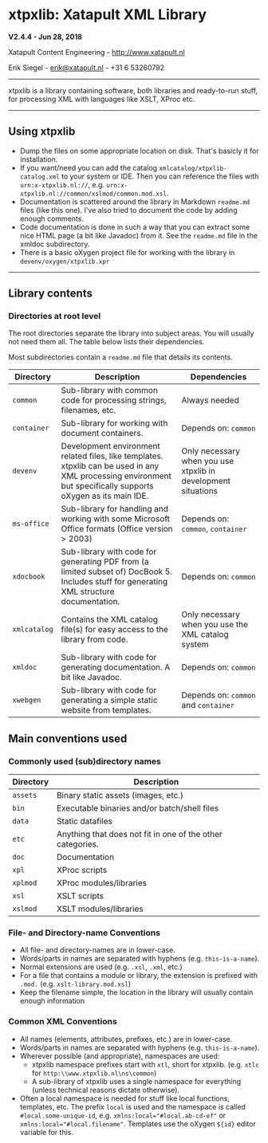 # xtpxlib: Xatapult XML Library

**V2.4.4 - Jun 28, 2018** 

Xatapult Content Engineering - http://www.xatapult.nl

Erik Siegel - erik@xatapult.nl - +31 6 53260792

----

xtpxlib is a library containing software, both libraries and ready-to-run stuff, for processing XML with languages like XSLT, XProc etc. 

----

## Using xtpxlib

* Dump the files on some appropriate location on disk. That's basicly it for installation.
* If you want/need you can add the catalog `xmlcatalog/xtpxlib-catalog.xml` to your system or IDE. Then you can reference the files with `urn:x-xtpxlib.nl://`, e.g. `urn:x-xtpxlib.nl://common/xslmod/common.mod.xsl`.
* Documentation is scattered around the library in Markdown `readme.md` files (like this one). I've also tried to document the code by adding enough comments.
* Code documentation is done in such a way that you can extract some nice HTML page (a bit like Javadoc) from it. See the `readme.md` file in the xmldoc subdirectory.
* There is a basic oXygen project file for working with the library in `devenv/oxygen/xtpxlib.xpr`

----

## Library contents

### Directories at root level

The root directories separate the library into subject areas. You will usually not need them all. The table below lists their dependencies. 

Most subdirectories contain a `readme.md` file that details its contents.

| Directory | Description | Dependencies |
| --------- | ----------- | ----------- |
| `common` | Sub-library with common code for processing strings, filenames, etc. | Always needed |
| `container` | Sub-library for working with document containers. | Depends on: `common` | 
| `devenv` | Development environment related files, like templates. xtpxlib can be used in any XML processing environment but specifically supports oXygen as its main IDE. | Only necessary when you use xtpxlib in development situations |
| `ms-office` | Sub-library for handling and working with some Microsoft Office formats (Office version > 2003) | Depends on: `common`, `container` |
| `xdocbook` | Sub-library with code for generating PDF from (a limited subset of) DocBook 5. Includes stuff for generating XML structure documentation.  | Depends on: `common` |
| `xmlcatalog` | Contains the XML catalog file(s) for easy access to the library  from code. | Only necessary when you use the XML catalog system
| `xmldoc` | Sub-library with code for generating documentation. A bit like Javadoc. | Depends on: `common` |
| `xwebgen` | Sub-library with code for generating a simple static website from templates. | Depends on: `common` and `container` |

## Main conventions used

### Commonly used (sub)directory names

| Directory | Description |
| --------- | ----------- |
| `assets` | Binary static assets (images, etc.)
| `bin` | Executable binaries and/or batch/shell files | 
| `data` | Static datafiles |
| `etc` | Anything that does not fit in one of the other categories. |
| `doc` | Documentation |
| `xpl` | XProc scripts |
| `xplmod` | XProc modules/libraries |
| `xsl` | XSLT scripts |
| `xslmod` | XSLT modules/libraries |

### File- and Directory-name Conventions

* All file- and directory-names are in lower-case.
* Words/parts in names are separated with hyphens (e.g. `this-is-a-name`).
* Normal extensions are used (e.g. `.xsl`, `.xml`, etc.)
* For a file that contains a module or library, the extension is prefixed with `.mod.` (e.g. `xslt-library.mod.xsl`)
* Keep the filename simple, the location in the library will usually contain enough information

### Common XML Conventions

* All names (elements, attributes, prefixes, etc.) are in lower-case.
* Words/parts in names are separated with hyphens (e.g. `this-is-a-name`).
* Wherever possible (and appropriate), namespaces are used:
    * xtpxlib namespace prefixes start with `xtl`, short for xtpxlib. (e.g. `xtlc` for `http:\\www.xtpxlib.nl\ns\common`)
    * A sub-library of xtpxlib uses a single namespace for everything (unless technical reasons dictate otherwise).
* Often a local namespace is needed for stuff like local functions, templates, etc. The prefix `local` is used and the namespace is called `#local.some-unique-id`, e.g. `xmlns:local="#local.ab-cd-ef"` or `xmlns:local="#local.filename"`. Templates use the oXygen `${id}` editor variable for this.

